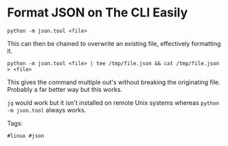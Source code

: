# Format JSON on The CLI Easily

`python -m json.tool <file>`

This can then be chained to overwrite an existing file, effectively
formatting it.

`python -m json.tool <file> | tee /tmp/file.json && cat /tmp/file.json > <file>`

This gives the command multiple out's without breaking the originating file. 
Probably a far better way but this works.

`jq` would work but it isn't installed on remote Unix systems whereas
`python -m json.tool` always works.

Tags:

    #linux #json

